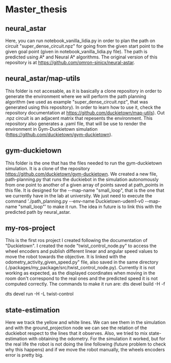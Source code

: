 # Master_thesis

## neural_astar
Here, you can run notebook_vanilla_lidia.py in order to plan the path on circuit "super_dense_circuit.npz" for going from the given start point to the given goal point (given in notebook_vanilla_lidia.py file). The path is predicted using A* and Neural A* algorithms. The original version of this repository is at https://github.com/omron-sinicx/neural-astar.

## neural_astar/map-utils
This folder is not accesable, as it is basically a clone repository in order to generate the environment where we will perform the path planning algorithm (we used as example "super_dense_circuit.npz", that was generated using this repository). In order to learn how to use it, check the repository documentation at https://github.com/duckietown/map-utils). Out .npz circuit is an adjacent matrix that repesents the environment. This repository also generates a .yaml file, that will be use to render the environment in Gym-Duckietown simulation (https://github.com/duckietown/gym-duckietown).

## gym-duckietown
This folder is the one that has the files needed to run the gym-duckietown simulation. It is a clone of the repository https://github.com/duckietown/gym-duckietown. We created a new file, path-planning.py that runs the duckiebot in the simulation autonomously from one point to another of a given array of points saved at path_points in this file. It is designed for the --map-name "small_loop", that is the one that we currently have in the lab at university. We just need to execute the command './path_planning.py --env-name Duckietown-udem1-v0 --map-name "small_loop"' to make it run. The idea in future is to link this with the predicted path by neural_astar.

## my-ros-project
This is the first ros project I created following the documentation of "Duckietown". I created the node "twist_control_node.py" to access the wheel encoders and publish different linear and angular speed values to move the robot towards the objective. It is linked with the odometry_activity_given_speed.py" file, also saved in the same directory (./packages/my_package/src/twist_control_node.py). Currently it is not working as expected, as the displayed coordinates when moving in the room don't correspond to the real ones and the predicted speed it is not computed correctly. The commands to make it run are:
dts devel build -H <name-of-the-robot> -f

dts devel run -H <name-of-the-robot> -L twist-control

## state-estimation
Here we track the yellow and white lines. We can see them in the simulation and with the ground_projection node we can see the relation of the duckiebot respect to the lines that it observes. Also, we tried to mix state-estimation with obtaining the odometry. For the simulation it worked, but for the real life the robot is not doing the line following (future problem to check why this happens) and if we move the robot manually, the wheels encoders error is pretty big.
